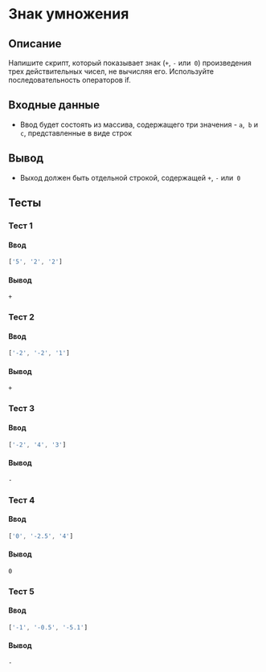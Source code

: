# Знак умножения

## Описание
Напишите скрипт, который показывает знак (`+`, `-` или` 0`) произведения трех действительных чисел, не вычисляя его.
Используйте последовательность операторов if.

## Входные данные
- Ввод будет состоять из массива, содержащего три значения - `a`,` b` и `c`, представленные в виде строк

## Вывод
- Выход должен быть отдельной строкой, содержащей `+`, `-` или` 0`

## Тесты

### Тест 1

#### Ввод
```js
['5', '2', '2']
```

#### Вывод
```
+
```

### Тест 2

#### Ввод
```js
['-2', '-2', '1']
```

#### Вывод
```
+
```

### Тест 3

#### Ввод
```js
['-2', '4', '3']
```

#### Вывод
```
-
```

### Тест 4

#### Ввод
```js
['0', '-2.5', '4']
```

#### Вывод
```
0
```

### Тест 5

#### Ввод
```js
['-1', '-0.5', '-5.1']
```

#### Вывод
```
-
```
